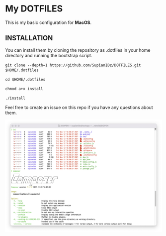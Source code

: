 # My DOTFILES

This is my basic configuration for **MacOS**.

## INSTALLATION

You can install them by cloning the repository as .dotfiles in your home directory and running the bootstrap script.

```shell
git clone --depth=1 https://github.com/SupianIDz/DOTFILES.git $HOME/.dotfiles
```

```shell
cd $HOME/.dotfiles
```

```shell
chmod a+x install
```

```shell
./install
```

Feel free to create an issue on this repo if you have any questions about them.

<img src="screenshot.png" alt="SCREENSHOT">
